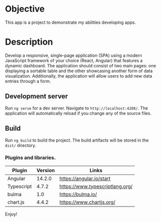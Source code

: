 # Objective
This app is a project to demonstrate my abilities developing apps.

# Description
Develop a responsive, single-page application (SPA) using a modern JavaScript framework of
your choice (React, Angular) that features a dynamic dashboard. The application should consist
of two main pages: one displaying a sortable table and the other showcasing another form of
data visualization. Additionally, the application will allow users to add new data entries through a
form.

## Development server
Run `ng serve` for a dev server. Navigate to `http://localhost:4200/`. The application will automatically reload if you change any of the source files.

## Build
Run `ng build` to build the project. The build artifacts will be stored in the `dist/` directory.

### Plugins and libraries.
| Plugin | Version | Links |
| ------ | ------ | ------ |
| Angular | 14.2.0 | https://angular.io/start
| Typescript | 4.7.2 | https://www.typescriptlang.org/
| bulma | 1.0 | https://bulma.io/
| chart.js | 4.4.2 | https://www.chartjs.org/ |

Enjoy!
